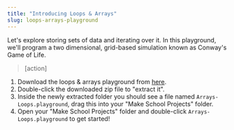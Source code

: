 ```yaml
---
title: "Introducing Loops & Arrays"
slug: loops-arrays-playground
---
```


Let's explore storing sets of data and iterating over it. In this playground, we'll program a two dimensional, grid-based simulation known as Conway's Game of Life.

> [action]
>
1. Download the loops & arrays playground from [here](https://github.com/MakeSchool-Tutorials/Intro-Arrays-Loops-Swift-Playground/archive/swift4.zip).
1. Double-click the downloaded zip file to "extract it".
1. Inside the newly extracted folder you should see a file named `Arrays-Loops.playground`, drag this into your "Make School Projects" folder.
1. Open your "Make School Projects" folder and double-click `Arrays-Loops.playground` to get started!

